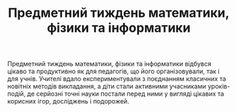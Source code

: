 ﻿---
title: Предметний тиждень математики, фізики та інформатики
---

Предметний тиждень математики, фізики та інформатики відбувся цікаво та продуктивно як для педагогів, що його організовували, так і для учнів. Учителі вдало експериментували з поєднанням класичних та новітніх методів викладання, а діти стали активними учасниками уроків-подій, де серйозні точні науки постали перед ними у вигляді цікавих та корисних ігор, досліджень і подорожей.

<slideshow />
